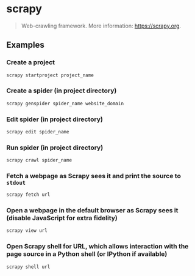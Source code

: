 # scrapy

> Web-crawling framework. More information: <https://scrapy.org>.

## Examples

### Create a project

```bash
scrapy startproject project_name
```

### Create a spider (in project directory)

```bash
scrapy genspider spider_name website_domain
```

### Edit spider (in project directory)

```bash
scrapy edit spider_name
```

### Run spider (in project directory)

```bash
scrapy crawl spider_name
```

### Fetch a webpage as Scrapy sees it and print the source to `stdout`

```bash
scrapy fetch url
```

### Open a webpage in the default browser as Scrapy sees it (disable JavaScript for extra fidelity)

```bash
scrapy view url
```

### Open Scrapy shell for URL, which allows interaction with the page source in a Python shell (or IPython if available)

```bash
scrapy shell url
```
